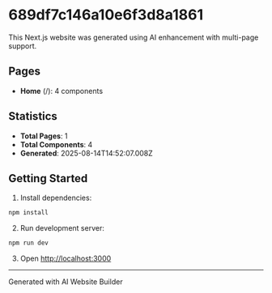 # 689df7c146a10e6f3d8a1861

This Next.js website was generated using AI enhancement with multi-page support.

## Pages

- **Home** (/): 4 components

## Statistics

- **Total Pages**: 1
- **Total Components**: 4
- **Generated**: 2025-08-14T14:52:07.008Z

## Getting Started

1. Install dependencies:
```bash
npm install
```

2. Run development server:
```bash
npm run dev
```

3. Open [http://localhost:3000](http://localhost:3000)

---
Generated with AI Website Builder
